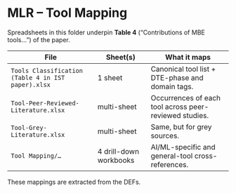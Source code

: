 # MLR – Tool Mapping

Spreadsheets in this folder underpin **Table 4** (“Contributions of MBE tools…”) of the paper.

| File | Sheet(s) | What it maps |
| ---- | -------- | ------------ |
| `Tools Classification (Table 4 in IST paper).xlsx` | 1 sheet | Canonical tool list + DTE-phase and domain tags. |
| `Tool-Peer-Reviewed-Literature.xlsx` | multi-sheet | Occurrences of each tool across peer-reviewed studies. |
| `Tool-Grey-Literature.xlsx` | multi-sheet | Same, but for grey sources. |
| `Tool Mapping/…` | 4 drill-down workbooks | AI/ML-specific and general-tool cross-references. |

These mappings are extracted from the DEFs.
